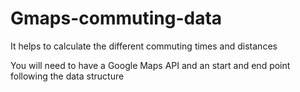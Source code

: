 # Gmaps-commuting-data
It helps to calculate the different commuting times and distances

You will need to have a Google Maps API and an start and end point following the data structure
